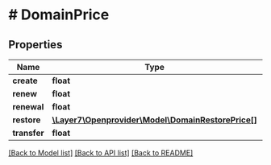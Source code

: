 # # DomainPrice

## Properties

Name | Type | Description | Notes
------------ | ------------- | ------------- | -------------
**create** | **float** |  | [optional]
**renew** | **float** |  | [optional]
**renewal** | **float** |  | [optional]
**restore** | [**\Layer7\Openprovider\Model\DomainRestorePrice[]**](DomainRestorePrice.md) |  | [optional]
**transfer** | **float** |  | [optional]

[[Back to Model list]](../../README.md#models) [[Back to API list]](../../README.md#endpoints) [[Back to README]](../../README.md)
